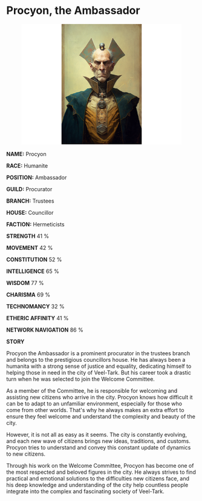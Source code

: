 # Procyon, the Ambassador

<figure><img src="../../.gitbook/assets/Procyon, the Ambassador.png" alt=""><figcaption></figcaption></figure>

**NAME:**                                    Procyon

**RACE:**                                      Humanite

**POSITION:**                              Ambassador



**GUILD:**                                       Procurator

**BRANCH:**                                   Trustees

**HOUSE:**                                    Councillor



**FACTION:**                                  Hermeticists



**STRENGTH**                                41 %     &#x20;

**MOVEMENT**                             42 %

**CONSTITUTION**                      52 %



**INTELLIGENCE**                          65 %

**WISDOM**                                   77 %

**CHARISMA**                               69 %



**TECHNOMANCY**                     32 %                   &#x20;

**ETHERIC AFFINITY**                  41 %

**NETWORK NAVIGATION**          86 %



**STORY**

Procyon the Ambassador is a prominent procurator in the trustees branch and belongs to the prestigious councillors house. He has always been a humanita with a strong sense of justice and equality, dedicating himself to helping those in need in the city of Veel-Tark. But his career took a drastic turn when he was selected to join the Welcome Committee.

As a member of the Committee, he is responsible for welcoming and assisting new citizens who arrive in the city. Procyon knows how difficult it can be to adapt to an unfamiliar environment, especially for those who come from other worlds. That's why he always makes an extra effort to ensure they feel welcome and understand the complexity and beauty of the city.

However, it is not all as easy as it seems. The city is constantly evolving, and each new wave of citizens brings new ideas, traditions, and customs. Procyon tries to understand and convey this constant update of dynamics to new citizens.

Through his work on the Welcome Committee, Procyon has become one of the most respected and beloved figures in the city. He always strives to find practical and emotional solutions to the difficulties new citizens face, and his deep knowledge and understanding of the city help countless people integrate into the complex and fascinating society of Veel-Tark.
